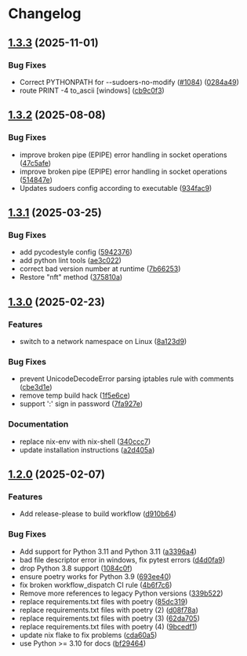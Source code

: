 # Changelog

## [1.3.3](https://github.com/sshuttle/sshuttle/compare/v1.3.2...v1.3.3) (2025-11-01)


### Bug Fixes

* Correct PYTHONPATH for --sudoers-no-modify ([#1084](https://github.com/sshuttle/sshuttle/issues/1084)) ([0284a49](https://github.com/sshuttle/sshuttle/commit/0284a49254d410d01b422c1a7ddc88a72572b263))
* route PRINT -4 to_ascii [windows] ([cb9c0f3](https://github.com/sshuttle/sshuttle/commit/cb9c0f3548c0af9cf224e069aca596c2f1308c22))

## [1.3.2](https://github.com/sshuttle/sshuttle/compare/v1.3.1...v1.3.2) (2025-08-08)


### Bug Fixes

* improve broken pipe (EPIPE) error handling in socket operations ([47c5afe](https://github.com/sshuttle/sshuttle/commit/47c5afe3f5e65d84894b617803e3272a0987f641))
* improve broken pipe (EPIPE) error handling in socket operations ([514847e](https://github.com/sshuttle/sshuttle/commit/514847e7d86f65be7315f390e20987a9352840ca))
* Updates sudoers config according to executable ([934fac9](https://github.com/sshuttle/sshuttle/commit/934fac9d6c0f86223e3e7120148d346d9b20c9d0))

## [1.3.1](https://github.com/sshuttle/sshuttle/compare/v1.3.0...v1.3.1) (2025-03-25)


### Bug Fixes

* add pycodestyle config ([5942376](https://github.com/sshuttle/sshuttle/commit/5942376090395d0a8dfe38fe012a519268199341))
* add python lint tools ([ae3c022](https://github.com/sshuttle/sshuttle/commit/ae3c022d1d67de92f1c4712d06eb8ae76c970624))
* correct bad version number at runtime ([7b66253](https://github.com/sshuttle/sshuttle/commit/7b662536ba92d724ed8f86a32a21282fea66047c))
* Restore "nft" method ([375810a](https://github.com/sshuttle/sshuttle/commit/375810a9a8910a51db22c9fe4c0658c39b16c9e7))

## [1.3.0](https://github.com/sshuttle/sshuttle/compare/v1.2.0...v1.3.0) (2025-02-23)


### Features

* switch to a network namespace on Linux ([8a123d9](https://github.com/sshuttle/sshuttle/commit/8a123d9762b84f168a8ca8c75f73e590954e122d))


### Bug Fixes

* prevent UnicodeDecodeError parsing iptables rule with comments ([cbe3d1e](https://github.com/sshuttle/sshuttle/commit/cbe3d1e402cac9d3fbc818fe0cb8a87be2e94348))
* remove temp build hack ([1f5e6ce](https://github.com/sshuttle/sshuttle/commit/1f5e6cea703db33761fb1c3f999b9624cf3bc7ad))
* support ':' sign in password ([7fa927e](https://github.com/sshuttle/sshuttle/commit/7fa927ef8ceea6b1b2848ca433b8b3e3b63f0509))


### Documentation

* replace nix-env with nix-shell ([340ccc7](https://github.com/sshuttle/sshuttle/commit/340ccc705ebd9499f14f799fcef0b5d2a8055fb4))
* update installation instructions ([a2d405a](https://github.com/sshuttle/sshuttle/commit/a2d405a6a7f9d1a301311a109f8411f2fe8deb37))

## [1.2.0](https://github.com/sshuttle/sshuttle/compare/v1.1.2...v1.2.0) (2025-02-07)


### Features

* Add release-please to build workflow ([d910b64](https://github.com/sshuttle/sshuttle/commit/d910b64be77fd7ef2a5f169b780bfda95e67318d))


### Bug Fixes

* Add support for Python 3.11 and Python 3.11 ([a3396a4](https://github.com/sshuttle/sshuttle/commit/a3396a443df14d3bafc3d25909d9221aa182b8fc))
* bad file descriptor error in windows, fix pytest errors ([d4d0fa9](https://github.com/sshuttle/sshuttle/commit/d4d0fa945d50606360aa7c5f026a0f190b026c68))
* drop Python 3.8 support ([1084c0f](https://github.com/sshuttle/sshuttle/commit/1084c0f2458c1595b00963b3bd54bd667e4cfc9f))
* ensure poetry works for Python 3.9 ([693ee40](https://github.com/sshuttle/sshuttle/commit/693ee40c485c70f353326eb0e8f721f984850f5c))
* fix broken workflow_dispatch CI rule ([4b6f7c6](https://github.com/sshuttle/sshuttle/commit/4b6f7c6a656a752552295863092d3b8af0b42b31))
* Remove more references to legacy Python versions ([339b522](https://github.com/sshuttle/sshuttle/commit/339b5221bc33254329f79f2374f6114be6f30aed))
* replace requirements.txt files with poetry ([85dc319](https://github.com/sshuttle/sshuttle/commit/85dc3199a332f9f9f0e4c6037c883a8f88dc09ca))
* replace requirements.txt files with poetry (2) ([d08f78a](https://github.com/sshuttle/sshuttle/commit/d08f78a2d9777951d7e18f6eaebbcdd279d7683a))
* replace requirements.txt files with poetry (3) ([62da705](https://github.com/sshuttle/sshuttle/commit/62da70510e8a1f93e8b38870fdebdbace965cd8e))
* replace requirements.txt files with poetry (4) ([9bcedf1](https://github.com/sshuttle/sshuttle/commit/9bcedf19049e5b3a8ae26818299cc518ec03a926))
* update nix flake to fix problems ([cda60a5](https://github.com/sshuttle/sshuttle/commit/cda60a52331c7102cff892b9b77c8321e276680a))
* use Python &gt;= 3.10 for docs ([bf29464](https://github.com/sshuttle/sshuttle/commit/bf294643e283cef9fb285d44e307e958686caf46))
